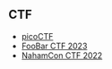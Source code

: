 
## CTF

- [picoCTF](picoCTF)
- [FooBar CTF 2023](FooBar_CTF_2023)
- [NahamCon CTF 2022](NahamCon_CTF_2022)
